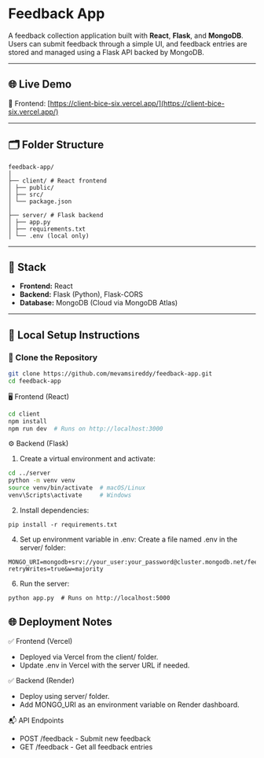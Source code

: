 # Feedback App

A feedback collection application built with **React**, **Flask**, and **MongoDB**. Users can submit feedback through a simple UI, and feedback entries are stored and managed using a Flask API backed by MongoDB.

---

## 🌐 Live Demo

🔗 Frontend: [https://client-bice-six.vercel.app/](https://client-bice-six.vercel.app/)

---

## 🗂 Folder Structure
```
feedback-app/
│
├── client/ # React frontend
│ ├── public/
│ ├── src/
│ └── package.json
│
├── server/ # Flask backend
│ ├── app.py
│ ├── requirements.txt
│ └── .env (local only)
```


---

## 🚀 Stack

- **Frontend:** React
- **Backend:** Flask (Python), Flask-CORS
- **Database:** MongoDB (Cloud via MongoDB Atlas)

---

## 🔧 Local Setup Instructions

### 📁 Clone the Repository

```bash
git clone https://github.com/mevamsireddy/feedback-app.git
cd feedback-app
```
🖥️ Frontend (React)
```bash
cd client
npm install
npm run dev  # Runs on http://localhost:3000
```
⚙️ Backend (Flask)
1. Create a virtual environment and activate:
```bash
cd ../server
python -m venv venv
source venv/bin/activate  # macOS/Linux
venv\Scripts\activate     # Windows
```
2. Install dependencies:
```
pip install -r requirements.txt
```
4. Set up environment variable in .env:
Create a file named .env in the server/ folder:
```
MONGO_URI=mongodb+srv://your_user:your_password@cluster.mongodb.net/feedbackDB?retryWrites=true&w=majority
```
6. Run the server:
```
python app.py  # Runs on http://localhost:5000
```
## 🌐 Deployment Notes
✅ Frontend (Vercel)
- Deployed via Vercel from the client/ folder.
- Update .env in Vercel with the server URL if needed.

✅ Backend (Render)
- Deploy using server/ folder.
- Add MONGO_URI as an environment variable on Render dashboard.

📬 API Endpoints
- POST	/feedback	- Submit new feedback
- GET	/feedback	- Get all feedback entries


